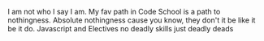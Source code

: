 I am not who I say I am.
My fav path in Code School is a path to nothingness. Absolute nothingness cause you know, they don't it be like it be it do.
Javascript and Electives
no deadly skills
just deadly deads
